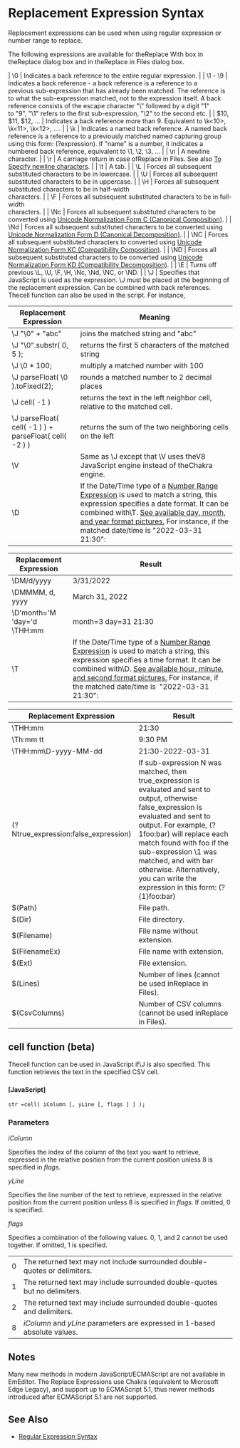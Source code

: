 # Replacement Expression Syntax

Replacement expressions can be used when using regular expression or number range to replace.

The following expressions are available for theReplace With box in
theReplace dialog box and in theReplace in Files dialog box.

| \\0 | Indicates a back reference to the entire regular expression. |
| \\1 - \\9 | Indicates a back reference - a back reference is a reference to a <br> previous sub-expression that has already been matched. The reference is <br> to what the sub-expression matched, not to the expression itself. A back <br> reference consists of the escape character "\\" followed by a digit "1" <br> to "9", "\\1" refers to the first sub-expression, "\\2" to the second etc. |
| $10, $11, $12, ... | Indicates a back reference more than 9. Equivalent to \\k<10>, \\k<11>, \\k<12>, .... |
| \\k<name> | Indicates a named back reference. A named back reference is a reference to a previously matched named capturing group using this form: (?<name>expression). If "name" is a number, it indicates a numbered back reference, equivalent to \\1, \\2, \\3, ... |
| \\n | A newline character. |
| \\r | A carriage return in case ofReplace in Files. See also [To Specify newline characters](search_nl). |
| \\t | A tab. |
| \\L | Forces all subsequent substituted characters to be in lowercase. |
| \\U | Forces all subsequent substituted characters to be in uppercase. |
| \\H | Forces all subsequent substituted characters to be in half-width <br> characters. |
| \\F | Forces all subsequent substituted characters to be in full-width <br> characters. |
| \\Nc | Forces all subsequent substituted characters to be converted using [Unicode Normalization Form C (Canonical Composition)](../../cmd/edit/unicode_norm_fc). |
| \\Nd | Forces all subsequent substituted characters to be converted using [Unicode Normalization Form D (Canonical Decomposition)](../../cmd/edit/unicode_norm_fd). |
| \\NC | Forces all subsequent substituted characters to converted using [Unicode Normalization Form KC (Compatibility Composition)](../../cmd/edit/unicode_norm_fkc). |
| \\ND | Forces all subsequent substituted characters to be converted using [Unicode Normalization Form KD (Compatibility Decomposition)](../../cmd/edit/unicode_norm_fkd). |
| \\E | Turns off previous \\L, \\U, \\F, \\H, \\Nc, \\Nd, \\NC, or \\ND. |
| \\J | Specifies that JavaScript is used as the expression. \\J must be placed at the beginning of the replacement expression. Can be combined with back references. Thecell function can also be used in the script. For instance,

| Replacement Expression | Meaning |
| --- | --- |
| \\J "\\0" + "abc" | joins the matched string and "abc" |
| \\J "\\0".substr( 0, 5 ); | returns the first 5 characters of the matched string |
| \\J \\0 \* 100; | multiply a matched number with 100 |
| \\J parseFloat( \\0 ).toFixed(2); | rounds a matched number to 2 decimal places |
| \\J cell( -1 ) | returns the text in the left neighbor cell, relative to the matched cell. |
| \\J parseFloat( cell( -1 ) ) + parseFloat( cell( -2 ) ) | returns the sum of the two neighboring cells on the left | |
| \\V | Same as \\J except that \\V uses theV8 JavaScript engine instead of theChakra engine. |
| \\D | If the Date/Time type of a [Number Range Expression](number_range_syntax) is used to match a string, this expression specifies a date format. It can be combined with\\T. [See available day, month, and year format pictures.](https://docs.microsoft.com/en-us/windows/win32/intl/day--month--year--and-era-format-pictures) For instance, if the matched date/time is "2022-03-31 21:30":

| Replacement Expression | Result |
| --- | --- |
| \\DM/d/yyyy | 3/31/2022 |
| \\DMMMM, d, yyyy | March 31, 2022 |
| \\D'month='M 'day='d \\THH:mm | month=3 day=31 21:30 | |
| \\T | If the Date/Time type of a [Number Range Expression](number_range_syntax) is used to match a string, this expression specifies a time format. It can be combined with\\D. [See available hour, minute, and second format pictures.](https://docs.microsoft.com/en-us/windows/win32/intl/hour--minute--and-second-format-pictures) For instance, if the matched date/time is  "2022-03-31 21:30":

| Replacement Expression | Result |
| --- | --- |
| \\THH:mm | 21:30 |
| \\Th:mm tt | 9:30 PM |
| \\THH:mm\\D-yyyy-MM-dd | 21:30-2022-03-31 | |
| (?Ntrue\_expression:false\_expression) | If sub-expression N was matched, then true\_expression is evaluated and sent to output, otherwise false\_expression is evaluated and sent to output. For example, (?1foo:bar) will replace each match found with foo if the sub-expression \\1 was matched, and with bar otherwise. Alternatively, you can write the expression in this form: (?{1}foo:bar) |
| $(Path) | File path. |
| $(Dir) | File directory. |
| $(Filename) | File name without extension. |
| $(FilenameEx) | File name with extension. |
| $(Ext) | File extension. |
| $(Lines) | Number of lines (cannot be used inReplace in Files). |
| $(CsvColumns) | Number of CSV columns (cannot be used inReplace in Files). |

## cell function (beta)

Thecell function can be used in JavaScript if\\J is also specified. This function retrieves the text in the specified CSV cell.

### 

#### \[JavaScript\]

```
str =cell( iColumn [, yLine [, flags ] ] );
```

### Parameters

_iColumn_

Specifies the index of the column of the text you want to retrieve, expressed in the relative position from the current position unless 8 is specified in _flags_.

_yLine_

Specifies the line number of the text to retrieve, expressed in the relative position from the current position unless 8 is specified in _flags_. If omitted, 0 is specified.

_flags_

Specifies a combination of the following values. 0, 1, and 2 cannot be used together. If omitted, 1 is specified.

|     |     |
| --- | --- |
| 0 | The returned text may not include surrounded double-quotes or delimiters. |
| 1 | The returned text may include surrounded double-quotes but no delimiters. |
| 2 | The returned text may include surrounded double-quotes and delimiters. |
| 8 | _iColumn_ and _yLine_ parameters are expressed in 1-based absolute values. |

## Notes

Many new methods in modern JavaScript/ECMAScript are not available in EmEditor. The Replace Expressions use Chakra (equivalent to Microsoft Edge Legacy), and support up to ECMAScript 5.1, thus newer methods introduced after ECMAScript 5.1 are not supported.

## See Also

- [Regular Expression Syntax](search_regexp_syntax)
